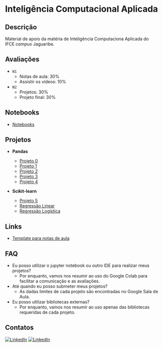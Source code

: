 # Inteligência Computacional Aplicada

## Descrição
Material de apoio da matéria de Inteligência Computaciona Aplicada do IFCE *campus* Jaguaribe.

## Avaliações
- `N1`
  - Notas de aula: 30%
  - Assistir os vídeos: 10%
- `N2`
  - Projetos: 30%
  - Projeto final: 30%

## Notebooks
  - [Notebooks](notebooks/README.md)

## Projetos
- **Pandas**
  - [Projeto 0](projetos/projeto-0.md)
  - [Projeto 1](projetos/projeto-1.md)
  - [Projeto 2](projetos/projeto-2.md)
  - [Projeto 3](projetos/projeto-3.md)
  - [Projeto 4](projetos/projeto-4.md)

  
- **Scikit-learn**
  - [Projeto 5](projetos/projeto-5.md)
  - [Regressão Linear](projetos/projeto-6.ipynb)
  - [Regressão Logística](projetos/projeto-7.ipynb)

## Links
- [Template para notas de aula](https://www.overleaf.com/read/jswgyhbstfps)

## FAQ
 - Eu posso utilizar o jupyter notebook ou outro IDE para realizar meus projetos?
   - Por enquanto, vamos nos resumir ao uso do Google Colab para facilitar a comunicação e as avaliações.
 - Até quando eu posso submeter meus projetos?
   - As dadas limites de cada projeto são encontradas no Google Sala de Aula.
 - Eu posso utilizar bibliotecas externas?
   - Por enquanto, vamos nos resumir ao uso apenas das bibliotecas requeridas de cada projeto.


## Contatos
[![LinkedIn](https://img.shields.io/badge/-linkedin-blue?logo=linkedin)](http://bit.ly/vx-linkedin)
[![LinkedIn](https://img.shields.io/badge/-twitter-blue?logo=twitter)](https://bit.ly/vx-twitter)

